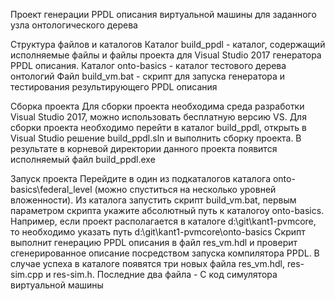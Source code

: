 Проект генерации PPDL описания виртуальной машины для заданного узла онтологического дерева

Структура файлов и каталогов
  Каталог build_ppdl - каталог, содержащий исполняемые файлы и файлы проекта для Visual Studio 2017 генератора PPDL описания. 
  Каталог onto-basics - каталог тестового дерева онтологий
  Файл build_vm.bat - скрипт для запуска генератора и тестирования результирующего PPDL описания
  
Сборка проекта
  Для сборки проекта необходима среда разработки Visual Studio 2017, можно использовать бесплатную версию VS.
  Для сборки проекта необходимо перейти в каталог build_ppdl, открыть в Visual Studio решение build_ppdl.sln и выполнить сборку проекта.
  В результате в корневой директории данного проекта появится исполняемый файл build_ppdl.exe
  
Запуск проекта
  Перейдите в один из подкаталогов каталога onto-basics\federal_level (можно спуститься на несколько уровней вложенности). 
  Из каталога запустить скрипт build_vm.bat, первым параметром скрипта укажите абсолютный путь к каталогоу onto-basics. 
  Например, если проект располагается в каталоге d:\git\kant1-pvmcore, то необходимо указать путь d:\git\kant1-pvmcore\onto-basics 
  Скрипт выполнит генерацию PPDL описания в файл res_vm.hdl и проверит сгенерированное описание посредством запуска компилятора PPDL. 
  В случае успеха в каталоге появятся три новых файла  res_vm.hdl, res-sim.cpp и res-sim.h. Последние два файла - С код симулятора виртуальной машины
  
  
  
    
